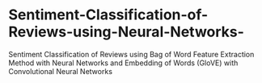 # Sentiment-Classification-of-Reviews-using-Neural-Networks-
Sentiment Classification of Reviews using Bag of Word Feature Extraction Method with Neural Networks and Embedding of Words (GloVE) with Convolutional Neural Networks
